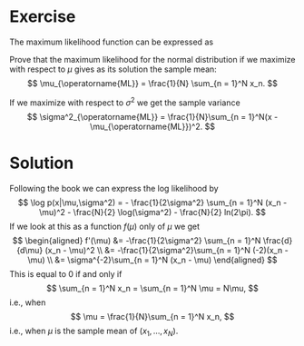 # Exercise
The maximum likelihood function can be expressed as

Prove that the maximum likelihood for the normal distribution if we maximize with respect to $\mu$ gives as its solution the sample mean:
$$
\mu_{\operatorname{ML}} = \frac{1}{N} \sum_{n = 1}^N x_n.
$$

If we maximize with respect to $\sigma^2$ we get the sample variance
$$
\sigma^2_{\operatorname{ML}} = \frac{1}{N}\sum_{n = 1}^N(x - \mu_{\operatorname{ML}})^2.
$$
# Solution
Following the book we can express the log likelihood by
$$
\log p(x|\mu,\sigma^2) = - \frac{1}{2\sigma^2} \sum_{n = 1}^N (x_n - \mu)^2 - \frac{N}{2} \log(\sigma^2) - \frac{N}{2} ln(2\pi).
$$
If we look at this as a function $f(\mu)$ only of $\mu$ we get
$$
\begin{aligned}
f'(\mu) &= -\frac{1}{2\sigma^2} \sum_{n = 1}^N \frac{d}{d\mu} (x_n - \mu)^2 \\
&= -\frac{1}{2\sigma^2}\sum_{n = 1}^N (-2)(x_n - \mu) \\
&= \sigma^{-2}\sum_{n = 1}^N (x_n - \mu)
\end{aligned}
$$
This is equal to $0$ if and only if
$$
\sum_{n = 1}^N x_n = \sum_{n = 1}^N \mu = N\mu,
$$
i.e., when
$$
\mu = \frac{1}{N}\sum_{n = 1}^N x_n,
$$
i.e., when $\mu$ is the sample mean of $(x_1, \dots, x_N)$.